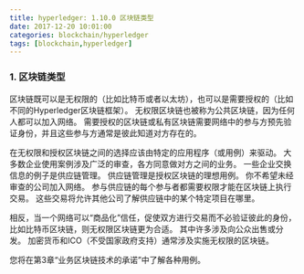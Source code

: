 ```yaml
---
title: hyperledger: 1.10.0 区块链类型
date: 2017-12-20 10:01:00
categories: blockchain/hyperledger
tags: [blockchain,hyperledger]
---
```


### 1. 区块链类型
区块链既可以是无权限的（比如比特币或者以太坊），也可以是需要授权的（比如不同的Hyperledger区块链框架）。 无权限区块链也被称为公共区块链，因为任何人都可以加入网络。 需要授权的区块链或私有区块链需要网络中的参与方预先验证身份，并且这些参与方通常是彼此知道对方存在的。

在无权限和授权区块链之间的选择应该由特定的应用程序（或用例）来驱动。 大多数企业使用案例涉及广泛的审查，各方同意做对方之间的业务。 一些企业交换信息的例子是供应链管理。 供应链管理是授权区块链的理想用例。 你不希望未经审查的公司加入网络。 参与供应链的每个参与者都需要权限才能在区块链上执行交易。 这些交易将允许其他公司了解供应链中的某个特定项目在哪里。

相反，当一个网络可以“商品化”信任，促使双方进行交易而不必验证彼此的身份，比如比特币区块链，则无权限区块链更为合适。 其中许多涉及向公众出售或分发。 加密货币和ICO（不受国家政府支持）通常涉及实施无权限的区块链。

您将在第3章“业务区块链技术的承诺”中了解各种用例。
